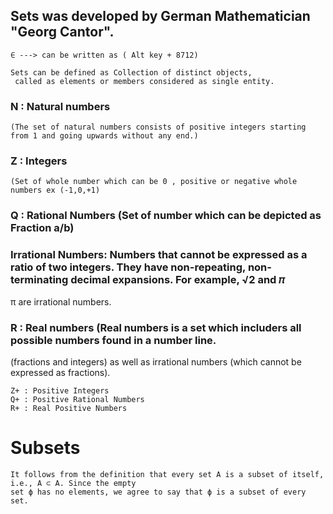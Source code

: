 
## Sets was developed by German Mathematician "Georg Cantor".
```
∈ ---> can be written as ( Alt key + 8712)
```
```
Sets can be defined as Collection of distinct objects,
 called as elements or members considered as single entity.
```

### N : Natural numbers 
```
(The set of natural numbers consists of positive integers starting from 1 and going upwards without any end.)
```

### Z : Integers 
```
(Set of whole number which can be 0 , positive or negative whole numbers ex (-1,0,+1)
```

### Q : Rational Numbers (Set of number which can be depicted as Fraction a/b)

### Irrational Numbers: Numbers that cannot be expressed as a ratio of two integers. They have non-repeating, non-terminating decimal expansions. For example, √2 and 𝜋
π are irrational numbers. 

### R : Real numbers (Real numbers is a set which includers all possible numbers found in a number line.
(fractions and integers) as well as irrational numbers (which cannot be expressed as fractions).
```
Z+ : Positive Integers
Q+ : Positive Rational Numbers
R+ : Real Positive Numbers
```

# Subsets
```
It follows from the definition that every set A is a subset of itself, i.e., A ⊂ A. Since the empty
set ϕ has no elements, we agree to say that ϕ is a subset of every set. 
```





